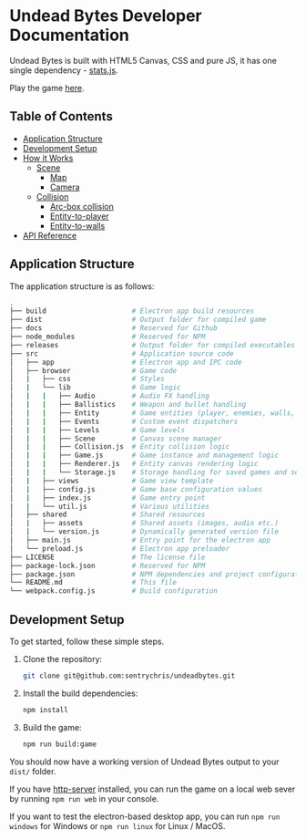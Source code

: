 # Undead Bytes Developer Documentation

Undead Bytes is built with HTML5 Canvas, CSS and pure JS, it has one single dependency - [stats.js]().

Play the game [here](https://sentrychris.github.io/undeadbytes/play/).

## Table of Contents

* [Application Structure](#application-structure)
* [Development Setup](#development-setup)
* [How it Works](./full/README.md)
  * [Scene](./full/scene/README.md)
    * [Map](./full/scene/map.md)
    * [Camera](./full/scene/camera.md)
  * [Collision](./full/collision/README.md)
    * [Arc-box collision](./full/collision/arc-box-collision.md)
    * [Entity-to-player](./full/collision/entity-to-player.md)
    * [Entity-to-walls](./full/collision/entity-to-walls.md)
* [API Reference](./reference/index.html)

## Application Structure

The application structure is as follows:

```sh
.
├── build                     # Electron app build resources
├── dist                      # Output folder for compiled game
├── docs                      # Reserved for Github
├── node_modules              # Reserved for NPM
├── releases                  # Output folder for compiled executables
├── src                       # Application source code
│   ├── app                   # Electron app and IPC code
│   ├── browser               # Game code
│   |   ├── css               # Styles
│   |   └── lib               # Game logic
│   |   |   ├── Audio         # Audio FX handling
│   |   |   ├── Ballistics    # Weapon and bullet handling
│   |   |   ├── Entity        # Game entities (player, enemies, walls, items etc.)
│   |   |   ├── Events        # Custom event dispatchers
│   |   |   ├── Levels        # Game levels
│   |   |   ├── Scene         # Canvas scene manager 
│   |   |   ├── Collision.js  # Entity collision logic
│   |   |   ├── Game.js       # Game instance and management logic
│   |   |   ├── Renderer.js   # Entity canvas rendering logic
│   |   |   └── Storage.js    # Storage handling for saved games and settings
│   |   ├── views             # Game view template
│   |   ├── config.js         # Game base configuration values
│   |   ├── index.js          # Game entry point
|   |   └── util.js           # Various utilities
│   ├── shared                # Shared resources
│   |   ├── assets            # Shared assets (images, audio etc.)
│   |   └── version.js        # Dynamically generated version file
│   ├── main.js               # Entry point for the electron app
│   └── preload.js            # Electron app preloader
├── LICENSE                   # The license file
├── package-lock.json         # Reserved for NPM
├── package.json              # NPM dependencies and project configuration
└── README.md                 # This file
└── webpack.config.js         # Build configuration
```

## Development Setup

To get started, follow these simple steps.

1. Clone the repository:
    ```sh
    git clone git@github.com:sentrychris/undeadbytes.git
    ```

2. Install the build dependencies:
    ```sh
    npm install
    ```

3. Build the game:
    ```sh
    npm run build:game
    ```

You should now have a working version of Undead Bytes output to your `dist/` folder.

If you have [http-server]() installed, you can run the game on a local web sever by running `npm run web` in your console.

If you want to test the electron-based desktop app, you can run `npm run windows` for Windows or `npm run linux` for Linux / MacOS.